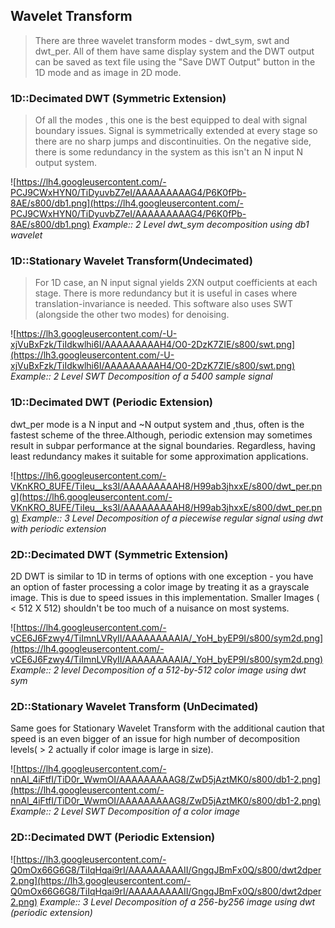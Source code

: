 ## Wavelet Transform ##

> There are three wavelet transform modes - dwt\_sym, swt and dwt\_per. All of them have same display system and the DWT output can be saved as text file using the "Save DWT Output" button in the 1D mode and as image in 2D mode.

### 1D::Decimated DWT (Symmetric Extension) ###

> Of all the modes , this one is the best equipped to deal with signal boundary issues. Signal is symmetrically extended at every stage so there are no sharp jumps and discontinuities. On the negative side, there is some redundancy in the system as this isn't an N input N output system.

![https://lh4.googleusercontent.com/-PCJ9CWxHYN0/TiDyuvbZ7eI/AAAAAAAAAG4/P6K0fPb-8AE/s800/db1.png](https://lh4.googleusercontent.com/-PCJ9CWxHYN0/TiDyuvbZ7eI/AAAAAAAAAG4/P6K0fPb-8AE/s800/db1.png)
_Example:: 2 Level dwt\_sym decomposition using db1 wavelet_


### 1D::Stationary Wavelet Transform(Undecimated) ###

> For 1D case, an N input signal yields 2XN output coefficients at each stage. There is more redundancy but it is useful in cases where translation-invariance is needed. This software also uses SWT (alongside the other two modes) for denoising.

![https://lh3.googleusercontent.com/-U-xjVuBxFzk/TiIdkwlhi6I/AAAAAAAAAH4/O0-2DzK7ZIE/s800/swt.png](https://lh3.googleusercontent.com/-U-xjVuBxFzk/TiIdkwlhi6I/AAAAAAAAAH4/O0-2DzK7ZIE/s800/swt.png)
_Example:: 2 Level SWT Decomposition of a 5400 sample signal_


### 1D::Decimated DWT (Periodic Extension) ###

dwt\_per mode is a N input and ~N output system and ,thus, often is the fastest scheme of the three.Although, periodic extension may sometimes result in subpar performance at the signal boundaries. Regardless, having least redundancy makes it suitable for some approximation applications.

![https://lh6.googleusercontent.com/-VKnKRO_8UFE/TiIeu__ks3I/AAAAAAAAAH8/H99ab3jhxxE/s800/dwt_per.png](https://lh6.googleusercontent.com/-VKnKRO_8UFE/TiIeu__ks3I/AAAAAAAAAH8/H99ab3jhxxE/s800/dwt_per.png)
_Example:: 3 Level Decomposition of a piecewise regular signal using dwt with periodic extension_


### 2D::Decimated DWT (Symmetric Extension) ###

2D DWT is similar to 1D in terms of options with one exception - you have an option of faster processing a color image by treating it as a grayscale image. This is due to speed issues in this implementation. Smaller Images ( < 512 X 512) shouldn't be too much of a nuisance on most systems.

![https://lh4.googleusercontent.com/-vCE6J6Fzwy4/TiImnLVRyII/AAAAAAAAAIA/_YoH_byEP9I/s800/sym2d.png](https://lh4.googleusercontent.com/-vCE6J6Fzwy4/TiImnLVRyII/AAAAAAAAAIA/_YoH_byEP9I/s800/sym2d.png)
_Example:: 2 level Decomposition of a 512-by-512 color image using dwt sym_

### 2D::Stationary Wavelet Transform (UnDecimated) ###

Same goes for Stationary Wavelet Transform with the additional caution that speed is an even bigger of an issue for high number of decomposition levels( > 2 actually if color image is large in size).

![https://lh4.googleusercontent.com/-nnAl_4iFtfI/TiD0r_WwmOI/AAAAAAAAAG8/ZwD5jAztMK0/s800/db1-2.png](https://lh4.googleusercontent.com/-nnAl_4iFtfI/TiD0r_WwmOI/AAAAAAAAAG8/ZwD5jAztMK0/s800/db1-2.png)
_Example:: 2 Level SWT Decomposition of a color image_

### 2D::Decimated DWT (Periodic Extension) ###




![https://lh3.googleusercontent.com/-Q0mOx66G6G8/TiIqHqai9rI/AAAAAAAAAII/GngqJBmFx0Q/s800/dwt2dper2.png](https://lh3.googleusercontent.com/-Q0mOx66G6G8/TiIqHqai9rI/AAAAAAAAAII/GngqJBmFx0Q/s800/dwt2dper2.png)
_Example:: 3 Level Decomposition of a 256-by256 image using dwt (periodic extension)_